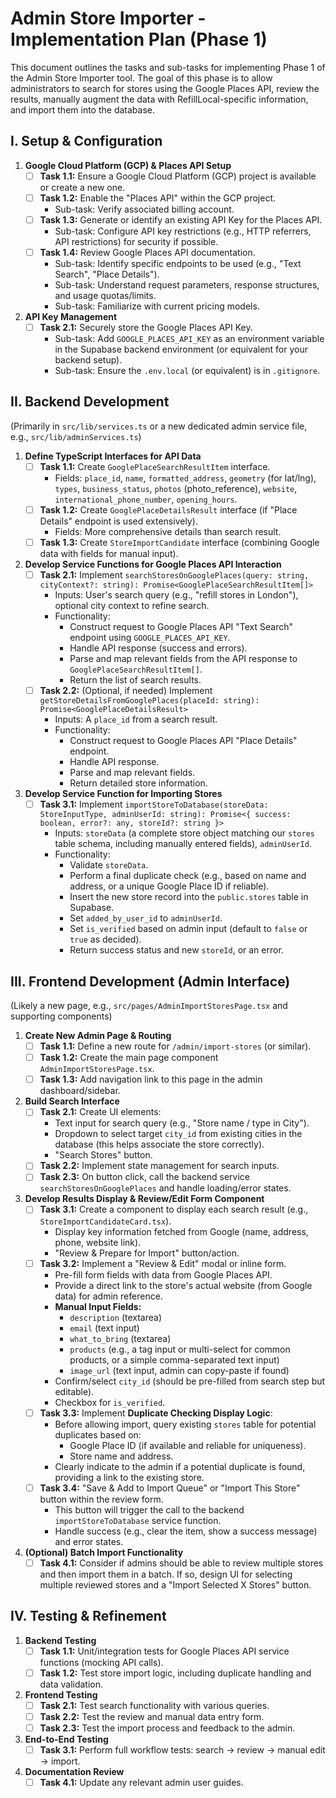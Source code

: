 # Admin Store Importer - Implementation Plan (Phase 1)

This document outlines the tasks and sub-tasks for implementing Phase 1 of the Admin Store Importer tool. The goal of this phase is to allow administrators to search for stores using the Google Places API, review the results, manually augment the data with RefillLocal-specific information, and import them into the database.

## I. Setup & Configuration

1.  **Google Cloud Platform (GCP) & Places API Setup**
    *   [ ] **Task 1.1:** Ensure a Google Cloud Platform (GCP) project is available or create a new one.
    *   [ ] **Task 1.2:** Enable the "Places API" within the GCP project.
        *   Sub-task: Verify associated billing account.
    *   [ ] **Task 1.3:** Generate or identify an existing API Key for the Places API.
        *   Sub-task: Configure API key restrictions (e.g., HTTP referrers, API restrictions) for security if possible.
    *   [ ] **Task 1.4:** Review Google Places API documentation.
        *   Sub-task: Identify specific endpoints to be used (e.g., "Text Search", "Place Details").
        *   Sub-task: Understand request parameters, response structures, and usage quotas/limits.
        *   Sub-task: Familiarize with current pricing models.

2.  **API Key Management**
    *   [ ] **Task 2.1:** Securely store the Google Places API Key.
        *   Sub-task: Add `GOOGLE_PLACES_API_KEY` as an environment variable in the Supabase backend environment (or equivalent for your backend setup).
        *   Sub-task: Ensure the `.env.local` (or equivalent) is in `.gitignore`.

## II. Backend Development

(Primarily in `src/lib/services.ts` or a new dedicated admin service file, e.g., `src/lib/adminServices.ts`)

1.  **Define TypeScript Interfaces for API Data**
    *   [ ] **Task 1.1:** Create `GooglePlaceSearchResultItem` interface.
        *   Fields: `place_id`, `name`, `formatted_address`, `geometry` (for lat/lng), `types`, `business_status`, `photos` (photo_reference), `website`, `international_phone_number`, `opening_hours`.
    *   [ ] **Task 1.2:** Create `GooglePlaceDetailsResult` interface (if "Place Details" endpoint is used extensively).
        *   Fields: More comprehensive details than search result.
    *   [ ] **Task 1.3:** Create `StoreImportCandidate` interface (combining Google data with fields for manual input).

2.  **Develop Service Functions for Google Places API Interaction**
    *   [ ] **Task 2.1:** Implement `searchStoresOnGooglePlaces(query: string, cityContext?: string): Promise<GooglePlaceSearchResultItem[]>`
        *   Inputs: User's search query (e.g., "refill stores in London"), optional city context to refine search.
        *   Functionality:
            *   Construct request to Google Places API "Text Search" endpoint using `GOOGLE_PLACES_API_KEY`.
            *   Handle API response (success and errors).
            *   Parse and map relevant fields from the API response to `GooglePlaceSearchResultItem[]`.
            *   Return the list of search results.
    *   [ ] **Task 2.2:** (Optional, if needed) Implement `getStoreDetailsFromGooglePlaces(placeId: string): Promise<GooglePlaceDetailsResult>`
        *   Inputs: A `place_id` from a search result.
        *   Functionality:
            *   Construct request to Google Places API "Place Details" endpoint.
            *   Handle API response.
            *   Parse and map relevant fields.
            *   Return detailed store information.

3.  **Develop Service Function for Importing Stores**
    *   [ ] **Task 3.1:** Implement `importStoreToDatabase(storeData: StoreInputType, adminUserId: string): Promise<{ success: boolean, error?: any, storeId?: string }>`
        *   Inputs: `storeData` (a complete store object matching our `stores` table schema, including manually entered fields), `adminUserId`.
        *   Functionality:
            *   Validate `storeData`.
            *   Perform a final duplicate check (e.g., based on name and address, or a unique Google Place ID if reliable).
            *   Insert the new store record into the `public.stores` table in Supabase.
            *   Set `added_by_user_id` to `adminUserId`.
            *   Set `is_verified` based on admin input (default to `false` or `true` as decided).
            *   Return success status and new `storeId`, or an error.

## III. Frontend Development (Admin Interface)

(Likely a new page, e.g., `src/pages/AdminImportStoresPage.tsx` and supporting components)

1.  **Create New Admin Page & Routing**
    *   [ ] **Task 1.1:** Define a new route for `/admin/import-stores` (or similar).
    *   [ ] **Task 1.2:** Create the main page component `AdminImportStoresPage.tsx`.
    *   [ ] **Task 1.3:** Add navigation link to this page in the admin dashboard/sidebar.

2.  **Build Search Interface**
    *   [ ] **Task 2.1:** Create UI elements:
        *   Text input for search query (e.g., "Store name / type in City").
        *   Dropdown to select target `city_id` from existing cities in the database (this helps associate the store correctly).
        *   "Search Stores" button.
    *   [ ] **Task 2.2:** Implement state management for search inputs.
    *   [ ] **Task 2.3:** On button click, call the backend service `searchStoresOnGooglePlaces` and handle loading/error states.

3.  **Develop Results Display & Review/Edit Form Component**
    *   [ ] **Task 3.1:** Create a component to display each search result (e.g., `StoreImportCandidateCard.tsx`).
        *   Display key information fetched from Google (name, address, phone, website link).
        *   "Review & Prepare for Import" button/action.
    *   [ ] **Task 3.2:** Implement a "Review & Edit" modal or inline form.
        *   Pre-fill form fields with data from Google Places API.
        *   Provide a direct link to the store's actual website (from Google data) for admin reference.
        *   **Manual Input Fields:**
            *   `description` (textarea)
            *   `email` (text input)
            *   `what_to_bring` (textarea)
            *   `products` (e.g., a tag input or multi-select for common products, or a simple comma-separated text input)
            *   `image_url` (text input, admin can copy-paste if found)
        *   Confirm/select `city_id` (should be pre-filled from search step but editable).
        *   Checkbox for `is_verified`.
    *   [ ] **Task 3.3:** Implement **Duplicate Checking Display Logic**:
        *   Before allowing import, query existing `stores` table for potential duplicates based on:
            *   Google Place ID (if available and reliable for uniqueness).
            *   Store name and address.
        *   Clearly indicate to the admin if a potential duplicate is found, providing a link to the existing store.
    *   [ ] **Task 3.4:** "Save & Add to Import Queue" or "Import This Store" button within the review form.
        *   This button will trigger the call to the backend `importStoreToDatabase` service function.
        *   Handle success (e.g., clear the item, show a success message) and error states.

4.  **(Optional) Batch Import Functionality**
    *   [ ] **Task 4.1:** Consider if admins should be able to review multiple stores and then import them in a batch. If so, design UI for selecting multiple reviewed stores and a "Import Selected X Stores" button.

## IV. Testing & Refinement

1.  **Backend Testing**
    *   [ ] **Task 1.1:** Unit/integration tests for Google Places API service functions (mocking API calls).
    *   [ ] **Task 1.2:** Test store import logic, including duplicate handling and data validation.
2.  **Frontend Testing**
    *   [ ] **Task 2.1:** Test search functionality with various queries.
    *   [ ] **Task 2.2:** Test the review and manual data entry form.
    *   [ ] **Task 2.3:** Test the import process and feedback to the admin.
3.  **End-to-End Testing**
    *   [ ] **Task 3.1:** Perform full workflow tests: search -> review -> manual edit -> import.
4.  **Documentation Review**
    *   [ ] **Task 4.1:** Update any relevant admin user guides.